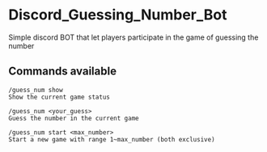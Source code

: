 # Discord_Guessing_Number_Bot
Simple discord BOT that let players participate in the game of guessing the number

## Commands available
```
/guess_num show
Show the current game status

/guess_num <your_guess>
Guess the number in the current game

/guess_num start <max_number>
Start a new game with range 1~max_number (both exclusive)
```
